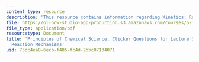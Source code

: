 ```yaml
---
content_type: resource
description: 'This resource contains information regarding Kinetics: Reaction Mechanisms.'
file: https://ol-ocw-studio-app-production.s3.amazonaws.com/courses/5-111sc-principles-of-chemical-science-fall-2014/75dc4ea86ecbf485fc4d2bbc07134071_MIT5_111F14_Lec32Clkr.pdf
file_type: application/pdf
resourcetype: Document
title: 'Principles of Chemical Science, Clicker Questions for Lecture 32: Kinetics:
  Reaction Mechanisms'
uid: 75dc4ea8-6ecb-f485-fc4d-2bbc07134071
---
```

